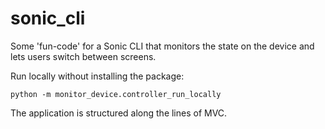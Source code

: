 # sonic_cli

Some 'fun-code' for a Sonic CLI that monitors the state on the device and lets users switch between screens. 

Run locally without installing the package:


```
python -m monitor_device.controller_run_locally
```

The application is structured along the lines of MVC.

